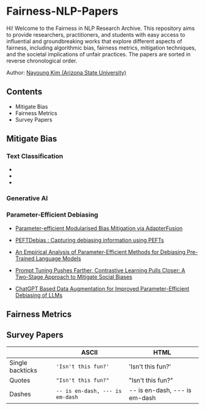 # Fairness-NLP-Papers
Hi! Welcome to the Fairness in NLP Research Archive. This repository aims to provide researchers, practitioners, and students with easy access to influential and groundbreaking works that explore different aspects of fairness, including algorithmic bias, fairness metrics, mitigation techniques, and the societal implications of unfair practices. The papers are sorted in reverse chronological order.

Author: [Nayoung Kim (Arizona State University)](https://nayoungkim94.github.io/)



## Contents
- Mitigate Bias
- Fairness Metrics
- Survey Papers

## Mitigate Bias

### Text Classification
- []()
-
-

### Generative AI

### Parameter-Efficient Debiasing
- [Parameter-efficient Modularised Bias Mitigation via AdapterFusion](https://arxiv.org/pdf/2302.06321)

- [PEFTDebias : Capturing debiasing information using PEFTs](https://arxiv.org/pdf/2312.00434)
- [An Empirical Analysis of Parameter-Efficient Methods for Debiasing Pre-Trained Language Models](https://arxiv.org/pdf/2306.04067)
- [Prompt Tuning Pushes Farther, Contrastive Learning Pulls Closer: A Two-Stage Approach to Mitigate Social Biases](https://aclanthology.org/2023.acl-long.797.pdf)
- [ChatGPT Based Data Augmentation for Improved Parameter-Efficient Debiasing of LLMs](https://arxiv.org/pdf/2402.11764)

## Fairness Metrics

## Survey Papers

|                |ASCII                          |HTML                         |
|----------------|-------------------------------|-----------------------------|
|Single backticks|`'Isn't this fun?'`            |'Isn't this fun?'            |
|Quotes          |`"Isn't this fun?"`            |"Isn't this fun?"            |
|Dashes          |`-- is en-dash, --- is em-dash`|-- is en-dash, --- is em-dash|


<!--stackedit_data:
eyJoaXN0b3J5IjpbLTE4OTA4NzIxMDddfQ==
-->